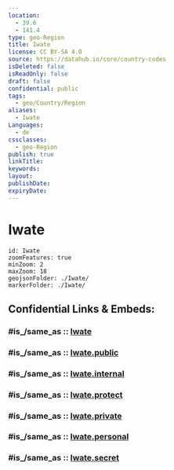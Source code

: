 ```yaml
---
location:
  - 39.6
  - 141.4
type: geo-Region
title: Iwate
license: CC BY-SA 4.0
source: https://datahub.io/core/country-codes
isDeleted: false
isReadOnly: false
draft: false
confidential: public
tags:
  - geo/Country/Region
aliases:
  - Iwate
Languages:
  - de
cssclasses:
  - geo-Region
publish: true
linkTitle:
keywords:
layout:
publishDate:
expiryDate:
---
```


# Iwate

```leaflet
id: Iwate
zoomFeatures: true 
minZoom: 2 
maxZoom: 18
geojsonFolder: ./Iwate/
markerFolder: ./Iwate/
```


## Confidential Links & Embeds: 

### #is_/same_as :: [Iwate](/_Standards/Earth/Continent/Asia/Asia~East/Japan/Regions~Japan/Tōhoku/prefectures~Tōhoku/Iwate.md) 

### #is_/same_as :: [Iwate.public](/_public/Earth/Continent/Asia/Asia~East/Japan/Regions~Japan/Tōhoku/prefectures~Tōhoku/Iwate.public.md) 

### #is_/same_as :: [Iwate.internal](/_internal/Earth/Continent/Asia/Asia~East/Japan/Regions~Japan/Tōhoku/prefectures~Tōhoku/Iwate.internal.md) 

### #is_/same_as :: [Iwate.protect](/_protect/Earth/Continent/Asia/Asia~East/Japan/Regions~Japan/Tōhoku/prefectures~Tōhoku/Iwate.protect.md) 

### #is_/same_as :: [Iwate.private](/_private/Earth/Continent/Asia/Asia~East/Japan/Regions~Japan/Tōhoku/prefectures~Tōhoku/Iwate.private.md) 

### #is_/same_as :: [Iwate.personal](/_personal/Earth/Continent/Asia/Asia~East/Japan/Regions~Japan/Tōhoku/prefectures~Tōhoku/Iwate.personal.md) 

### #is_/same_as :: [Iwate.secret](/_secret/Earth/Continent/Asia/Asia~East/Japan/Regions~Japan/Tōhoku/prefectures~Tōhoku/Iwate.secret.md)

